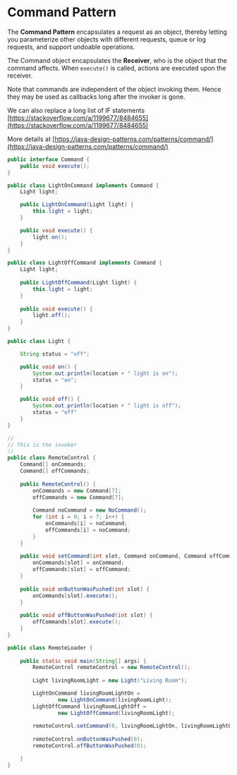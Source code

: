 # Command Pattern

The **Command Pattern** encapsulates a request as an object, thereby letting you parameterize other objects with different requests, queue or log requests, and support undoable operations.

The Command object encapsulates the **Receiver**, who is the object that the command affects. When `execute()` is called, actions are executed upon the receiver.

Note that commands are independent of the object invoking them. Hence they may be used as callbacks long after the invoker is gone.

We can also replace a long list of IF statements [https://stackoverflow.com/a/1199677/8484655](https://stackoverflow.com/a/1199677/8484655)

More details at [https://java-design-patterns.com/patterns/command/](https://java-design-patterns.com/patterns/command/)

```java
public interface Command {
	public void execute();
}

public class LightOnCommand implements Command {
	Light light;

	public LightOnCommand(Light light) {
		this.light = light;
	}

	public void execute() {
		light.on();
	}
}

public class LightOffCommand implements Command {
	Light light;
 
	public LightOffCommand(Light light) {
		this.light = light;
	}
 
	public void execute() {
		light.off();
	}
}

public class Light {

	String status = "off";

	public void on() {
		System.out.println(location + " light is on");
		status = "on";
	}

	public void off() {
		System.out.println(location + " light is off");
		status = "off"
	}
}
```

```java
//
// This is the invoker
//
public class RemoteControl {
	Command[] onCommands;
	Command[] offCommands;
 
	public RemoteControl() {
		onCommands = new Command[7];
		offCommands = new Command[7];
 
		Command noCommand = new NoCommand();
		for (int i = 0; i < 7; i++) {
			onCommands[i] = noCommand;
			offCommands[i] = noCommand;
		}
	}
  
	public void setCommand(int slot, Command onCommand, Command offCommand) {
		onCommands[slot] = onCommand;
		offCommands[slot] = offCommand;
	}
 
	public void onButtonWasPushed(int slot) {
		onCommands[slot].execute();
	}
 
	public void offButtonWasPushed(int slot) {
		offCommands[slot].execute();
	}
}

public class RemoteLoader {
 
	public static void main(String[] args) {
		RemoteControl remoteControl = new RemoteControl();
 
		Light livingRoomLight = new Light("Living Room");

		LightOnCommand livingRoomLightOn = 
				new LightOnCommand(livingRoomLight);
		LightOffCommand livingRoomLightOff = 
				new LightOffCommand(livingRoomLight);
 
		remoteControl.setCommand(0, livingRoomLightOn, livingRoomLightOff);
 
		remoteControl.onButtonWasPushed(0);
		remoteControl.offButtonWasPushed(0);

	}
}
```



